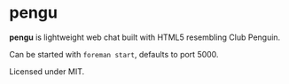 pengu
=====

**pengu** is lightweight web chat built with HTML5 resembling Club Penguin.

Can be started with `foreman start`, defaults to port 5000.

Licensed under MIT.